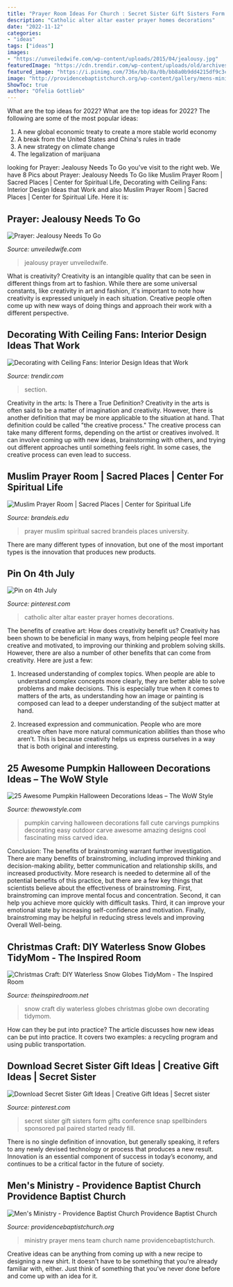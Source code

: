 ```yaml
---
title: "Prayer Room Ideas For Church : Secret Sister Gift Sisters Form Gifts Conference Snap Spellbinders Sponsored Pal Paired Started Ready Fill"
description: "Catholic alter altar easter prayer homes decorations"
date: "2022-11-12"
categories:
- "ideas"
tags: ["ideas"]
images:
- "https://unveiledwife.com/wp-content/uploads/2015/04/jealousy.jpg"
featuredImage: "https://cdn.trendir.com/wp-content/uploads/old/archives/2015/10/04/windmill-ceiling-fan-4.jpg"
featured_image: "https://i.pinimg.com/736x/bb/8a/0b/bb8a0b9dd4215df9c3c89a7ba84edac9.jpg"
image: "http://providencebaptistchurch.org/wp-content/gallery/mens-ministry/men-in-prayer.jpg"
ShowToc: true
author: "Ofelia Gottlieb"
---
```



What are the top ideas for 2022?
What are the top ideas for 2022? The following are some of the most popular ideas: 
1. A new global economic treaty to create a more stable world economy 
2. A break from the United States and China's rules in trade 
3. A new strategy on climate change 
4. The legalization of marijuana 

	

		
looking for Prayer: Jealousy Needs To Go you've visit to the right web. We have 8 Pics about Prayer: Jealousy Needs To Go like Muslim Prayer Room | Sacred Places | Center for Spiritual Life, Decorating with Ceiling Fans: Interior Design Ideas that Work and also Muslim Prayer Room | Sacred Places | Center for Spiritual Life. Here it is:
		
    
## Prayer: Jealousy Needs To Go

<img loading=lazy src="https://unveiledwife.com/wp-content/uploads/2015/04/jealousy.jpg" onerror="this.onerror=null;this.src='https://tse1.mm.bing.net/th?id=OIP.MnOJhF6dFMWPqSW-es1RIAHaHa&amp;pid=15.1';" alt="Prayer: Jealousy Needs To Go">

_Source: unveiledwife.com_

>jealousy prayer unveiledwife. 

	

What is creativity?
Creativity is an intangible quality that can be seen in different things from art to fashion. While there are some universal constants, like creativity in art and fashion, it's important to note how creativity is expressed uniquely in each situation. Creative people often come up with new ways of doing things and approach their work with a different perspective.

    
## Decorating With Ceiling Fans: Interior Design Ideas That Work

<img loading=lazy src="https://cdn.trendir.com/wp-content/uploads/old/archives/2015/10/04/windmill-ceiling-fan-4.jpg" onerror="this.onerror=null;this.src='https://tse4.mm.bing.net/th?id=OIP.d-S_C1pCPKImKuhF-4Qe7AHaJ4&amp;pid=15.1';" alt="Decorating with Ceiling Fans: Interior Design Ideas that Work">

_Source: trendir.com_

>section. 

	

Creativity in the arts: Is There a True Definition?
Creativity in the arts is often said to be a matter of imagination and creativity. However, there is another definition that may be more applicable to the situation at hand. That definition could be called "the creative process." The creative process can take many different forms, depending on the artist or creatives involved. It can involve coming up with new ideas, brainstorming with others, and trying out different approaches until something feels right. In some cases, the creative process can even lead to success.

    
## Muslim Prayer Room | Sacred Places | Center For Spiritual Life

<img loading=lazy src="https://www.brandeis.edu/spiritual-life/sacred-places/images/muslim-prayer-room.jpg" onerror="this.onerror=null;this.src='https://tse4.mm.bing.net/th?id=OIP.FAMiQ2XwIHQgtkkbQbM91AHaE7&amp;pid=15.1';" alt="Muslim Prayer Room | Sacred Places | Center for Spiritual Life">

_Source: brandeis.edu_

>prayer muslim spiritual sacred brandeis places university. 

	

There are many different types of innovation, but one of the most important types is the innovation that produces new products.

    
## Pin On 4th July

<img loading=lazy src="https://i.pinimg.com/736x/47/9f/7b/479f7bf914bf1243d7e302e85ef14a17--catholic-homeschooling-family-homes.jpg" onerror="this.onerror=null;this.src='https://tse1.mm.bing.net/th?id=OIP.H9vO3ZtDBKwWXhVZpO20wwHaNK&amp;pid=15.1';" alt="Pin on 4th July">

_Source: pinterest.com_

>catholic alter altar easter prayer homes decorations. 

	

The benefits of creative art: How does creativity benefit us?
Creativity has been shown to be beneficial in many ways, from helping people feel more creative and motivated, to improving our thinking and problem solving skills. However, there are also a number of other benefits that can come from creativity. Here are just a few: 
1. Increased understanding of complex topics. When people are able to understand complex concepts more clearly, they are better able to solve problems and make decisions. This is especially true when it comes to matters of the arts, as understanding how an image or painting is composed can lead to a deeper understanding of the subject matter at hand. 

2. Increased expression and communication. People who are more creative often have more natural communication abilities than those who aren’t. This is because creativity helps us express ourselves in a way that is both original and interesting.

    
## 25 Awesome Pumpkin Halloween Decorations Ideas – The WoW Style

<img loading=lazy src="http://thewowstyle.com/wp-content/uploads/2016/07/Pumpkin-Halloween-Decorations-1.jpg" onerror="this.onerror=null;this.src='https://tse3.mm.bing.net/th?id=OIP.1JlJnONRKQDl4PXZlH7_bQHaKy&amp;pid=15.1';" alt="25 Awesome Pumpkin Halloween Decorations Ideas – The WoW Style">

_Source: thewowstyle.com_

>pumpkin carving halloween decorations fall cute carvings pumpkins decorating easy outdoor carve awesome amazing designs cool fascinating miss carved idea. 

	

Conclusion: The benefits of brainstroming warrant further investigation.
There are many benefits of brainstroming, including improved thinking and decision-making ability, better communication and relationship skills, and increased productivity. More research is needed to determine all of the potential benefits of this practice, but there are a few key things that scientists believe about the effectiveness of brainstroming. First, brainstroming can improve mental focus and concentration. Second, it can help you achieve more quickly with difficult tasks. Third, it can improve your emotional state by increasing self-confidence and motivation. Finally, brainstroming may be helpful in reducing stress levels and improving Overall Well-being.

    
## Christmas Craft: DIY Waterless Snow Globes TidyMom - The Inspired Room

<img loading=lazy src="https://theinspiredroom.net/wp-content/uploads/2011/12/waterless-snow-globe.jpg" onerror="this.onerror=null;this.src='https://tse4.mm.bing.net/th?id=OIP.WrLyulOn8N-JX4xIgW6CrgHaGC&amp;pid=15.1';" alt="Christmas Craft: DIY Waterless Snow Globes TidyMom - The Inspired Room">

_Source: theinspiredroom.net_

>snow craft diy waterless globes christmas globe own decorating tidymom. 

	

How can they be put into practice?
The article discusses how new ideas can be put into practice. It covers two examples: a recycling program and using public transportation.

    
## Download Secret Sister Gift Ideas | Creative Gift Ideas | Secret Sister

<img loading=lazy src="https://i.pinimg.com/736x/bb/8a/0b/bb8a0b9dd4215df9c3c89a7ba84edac9.jpg" onerror="this.onerror=null;this.src='https://tse1.mm.bing.net/th?id=OIP.dN-_B8oRaLMZ1hb7rIb13gHaJ3&amp;pid=15.1';" alt="Download Secret Sister Gift Ideas | Creative Gift Ideas | Secret sister">

_Source: pinterest.com_

>secret sister gift sisters form gifts conference snap spellbinders sponsored pal paired started ready fill. 

	

There is no single definition of innovation, but generally speaking, it refers to any newly devised technology or process that produces a new result. Innovation is an essential component of success in today’s economy, and continues to be a critical factor in the future of society.

    
## Men&#039;s Ministry - Providence Baptist Church Providence Baptist Church

<img loading=lazy src="http://providencebaptistchurch.org/wp-content/gallery/mens-ministry/men-in-prayer.jpg" onerror="this.onerror=null;this.src='https://tse3.mm.bing.net/th?id=OIP.BC2y32olqLFIPIPfBYJ15wHaEo&amp;pid=15.1';" alt="Men&#039;s Ministry - Providence Baptist Church Providence Baptist Church">

_Source: providencebaptistchurch.org_

>ministry prayer mens team church name providencebaptistchurch. 

	

Creative ideas can be anything from coming up with a new recipe to designing a new shirt. It doesn't have to be something that you're already familiar with, either. Just think of something that you've never done before and come up with an idea for it.

